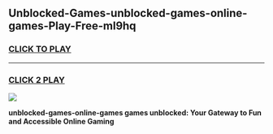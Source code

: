 
## Unblocked-Games-unblocked-games-online-games-Play-Free-ml9hq
<h3>
<a href="https://premium76.site?title=unblocked-games-online-games&ref=20M">CLICK TO PLAY</a></h3>
<hr>

<h3>
<a href="https://premium76.site?title=unblocked-games-online-games&ref=20M">CLICK 2 PLAY</a>
  
</h3>

<a href="https://premium76.site?title=unblocked-games-online-games&ref=19M"><img src="https://clearcache.store/games.png"></a>


**unblocked-games-online-games games unblocked: Your Gateway to Fun and Accessible Online Gaming**
